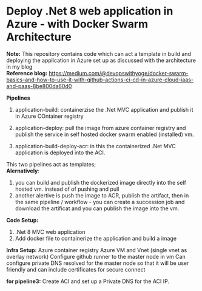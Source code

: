 # Deploy .Net 8 web application in **Azure** - with Docker Swarm Architecture

**Note:** This repository contains code which can act a template in build and deploying the application in Azure set up as discussed with the architecture in my blog \
**Reference blog:** https://medium.com/@devopswithyoge/docker-swarm-basics-and-how-to-use-it-with-github-actions-ci-cd-in-azure-cloud-iaas-and-paas-8be800da60d0

**Pipelines**
1. application-build: containerzise the .Net MVC application and publish it in Azure COntainer registry
2. application-deploy: pull the image from azure container registry and publish the service in self hosted docker swarm enabled (installed) vm.
   
4. application-build-deploy-acr: in this the containerized .Net MVC application is deployed into the ACI.

This two pipelines act as templates;\
**Alernatively**: 
1. you can build and publish the dockerized image directly into the self hosted vm. instead of of pushing and pull
2. another alertive is push the image to ACR, publish the artifact, then in the same pipeline / workflow - you can create a succession job and download the artificat and you can publish the image into the vm.


**Code Setup:**
1. .Net 8 MVC web application
2. Add docker file to containerize the application and build a image

**Infra Setup:**
Azure container registry
Azure VM and Vnet (single vnet as overlay network)
Configure github runner to the master node in vm 
Can configure private DNS resolved for the master node so that it will be user friendly and can include certificates for secure connect

**for pipeline3:**
Create ACI and set up a Private DNS for the ACI IP.
